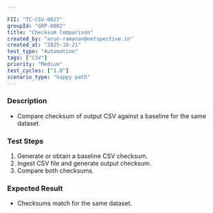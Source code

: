 ```yaml
---

FII: "TC-CSV-0027"
groupId: "GRP-0002"
title: "Checksum Comparison"
created_by: "arun-ramanan@netspective.in"
created_at: "2025-10-21"
test_type: "Automation"
tags: ["CSV"]
priority: "Medium"
test_cycles: ["1.0"]
scenario_type: "happy path"
---
```


### Description
- Compare checksum of output CSV against a baseline for the same dataset.

### Test Steps
1. Generate or obtain a baseline CSV checksum.  
2. Ingest CSV file and generate output checksum.  
3. Compare both checksums.  

### Expected Result
- Checksums match for the same dataset.